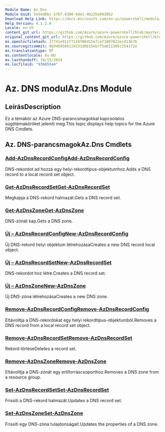 ```yaml
---
Module Name: Az.Dns
Module Guid: 5e5ed8bc-27bf-4380-9de1-4b22ba0920b2
Download Help Link: https://docs.microsoft.com/en-us/powershell/module/az.dns
Help Version: 4.1.2.0
Locale: en-US
content_git_url: https://github.com/Azure/azure-powershell/blob/master/src/Dns/Dns/help/Az.DNS.md
original_content_git_url: https://github.com/Azure/azure-powershell/blob/master/src/Dns/Dns/help/Az.DNS.md
ms.openlocfilehash: 2f741e911f7118f06d15e7caf1807822ecd13b76
ms.sourcegitcommit: 0b94b9566124331d0b15eb7f5a811305c254172e
ms.translationtype: MT
ms.contentlocale: hu-HU
ms.lasthandoff: 10/15/2019
ms.locfileid: "93665544"
---
```

# <span data-ttu-id="78afd-101">Az. DNS modul</span><span class="sxs-lookup"><span data-stu-id="78afd-101">Az.Dns Module</span></span>
## <span data-ttu-id="78afd-102">Leírás</span><span class="sxs-lookup"><span data-stu-id="78afd-102">Description</span></span>
<span data-ttu-id="78afd-103">Ez a témakör az Azure DNS-parancsmagokkal kapcsolatos súgótémaköröket jeleníti meg.</span><span class="sxs-lookup"><span data-stu-id="78afd-103">This topic displays help topics for the Azure DNS Cmdlets.</span></span>

## <span data-ttu-id="78afd-104">Az. DNS-parancsmagok</span><span class="sxs-lookup"><span data-stu-id="78afd-104">Az.Dns Cmdlets</span></span>
### [<span data-ttu-id="78afd-105">Add-AzDnsRecordConfig</span><span class="sxs-lookup"><span data-stu-id="78afd-105">Add-AzDnsRecordConfig</span></span>](Add-AzDnsRecordConfig.md)
<span data-ttu-id="78afd-106">DNS-rekordot ad hozzá egy helyi rekordtípus-objektumhoz.</span><span class="sxs-lookup"><span data-stu-id="78afd-106">Adds a DNS record to a local record set object.</span></span>

### [<span data-ttu-id="78afd-107">Get-AzDnsRecordSet</span><span class="sxs-lookup"><span data-stu-id="78afd-107">Get-AzDnsRecordSet</span></span>](Get-AzDnsRecordSet.md)
<span data-ttu-id="78afd-108">Megkapja a DNS-rekord halmazát.</span><span class="sxs-lookup"><span data-stu-id="78afd-108">Gets a DNS record set.</span></span>

### [<span data-ttu-id="78afd-109">Get-AzDnsZone</span><span class="sxs-lookup"><span data-stu-id="78afd-109">Get-AzDnsZone</span></span>](Get-AzDnsZone.md)
<span data-ttu-id="78afd-110">DNS-zónát kap.</span><span class="sxs-lookup"><span data-stu-id="78afd-110">Gets a DNS zone.</span></span>

### [<span data-ttu-id="78afd-111">Új – AzDnsRecordConfig</span><span class="sxs-lookup"><span data-stu-id="78afd-111">New-AzDnsRecordConfig</span></span>](New-AzDnsRecordConfig.md)
<span data-ttu-id="78afd-112">Új DNS-rekord helyi objektum létrehozása</span><span class="sxs-lookup"><span data-stu-id="78afd-112">Creates a new DNS record local object.</span></span>

### [<span data-ttu-id="78afd-113">Új – AzDnsRecordSet</span><span class="sxs-lookup"><span data-stu-id="78afd-113">New-AzDnsRecordSet</span></span>](New-AzDnsRecordSet.md)
<span data-ttu-id="78afd-114">DNS-rekordot hoz létre.</span><span class="sxs-lookup"><span data-stu-id="78afd-114">Creates a DNS record set.</span></span>

### [<span data-ttu-id="78afd-115">Új – AzDnsZone</span><span class="sxs-lookup"><span data-stu-id="78afd-115">New-AzDnsZone</span></span>](New-AzDnsZone.md)
<span data-ttu-id="78afd-116">Új DNS-zóna létrehozása</span><span class="sxs-lookup"><span data-stu-id="78afd-116">Creates a new DNS zone.</span></span>

### [<span data-ttu-id="78afd-117">Remove-AzDnsRecordConfig</span><span class="sxs-lookup"><span data-stu-id="78afd-117">Remove-AzDnsRecordConfig</span></span>](Remove-AzDnsRecordConfig.md)
<span data-ttu-id="78afd-118">Eltávolítja a DNS-rekordokat egy helyi rekordtípus-objektumból.</span><span class="sxs-lookup"><span data-stu-id="78afd-118">Removes a DNS record from a local record set object.</span></span>

### [<span data-ttu-id="78afd-119">Remove-AzDnsRecordSet</span><span class="sxs-lookup"><span data-stu-id="78afd-119">Remove-AzDnsRecordSet</span></span>](Remove-AzDnsRecordSet.md)
<span data-ttu-id="78afd-120">Rekord törlése</span><span class="sxs-lookup"><span data-stu-id="78afd-120">Deletes a record set.</span></span>

### [<span data-ttu-id="78afd-121">Remove-AzDnsZone</span><span class="sxs-lookup"><span data-stu-id="78afd-121">Remove-AzDnsZone</span></span>](Remove-AzDnsZone.md)
<span data-ttu-id="78afd-122">Eltávolítja a DNS-zónát egy erőforráscsoporthoz.</span><span class="sxs-lookup"><span data-stu-id="78afd-122">Removes a DNS zone from a resource group.</span></span>

### [<span data-ttu-id="78afd-123">Set-AzDnsRecordSet</span><span class="sxs-lookup"><span data-stu-id="78afd-123">Set-AzDnsRecordSet</span></span>](Set-AzDnsRecordSet.md)
<span data-ttu-id="78afd-124">Frissíti a DNS-rekord halmazát.</span><span class="sxs-lookup"><span data-stu-id="78afd-124">Updates a DNS record set.</span></span>

### [<span data-ttu-id="78afd-125">Set-AzDnsZone</span><span class="sxs-lookup"><span data-stu-id="78afd-125">Set-AzDnsZone</span></span>](Set-AzDnsZone.md)
<span data-ttu-id="78afd-126">Frissíti egy DNS-zóna tulajdonságait.</span><span class="sxs-lookup"><span data-stu-id="78afd-126">Updates the properties of a DNS zone.</span></span>


